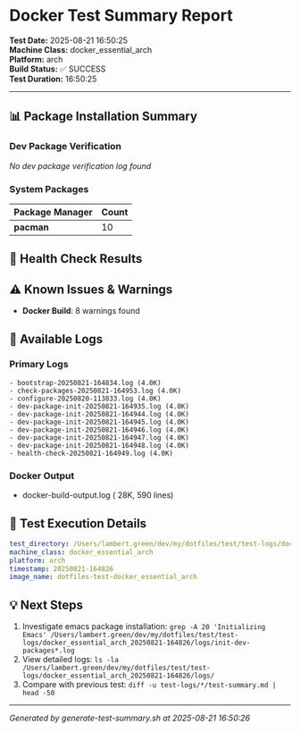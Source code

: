 # Docker Test Summary Report

**Test Date:** 2025-08-21 16:50:25  
**Machine Class:** docker_essential_arch  
**Platform:** arch  
**Build Status:** ✅ SUCCESS  
**Test Duration:** 16:50:25

---

## 📊 Package Installation Summary

### Dev Package Verification

*No dev package verification log found*

### System Packages

| Package Manager | Count |
|-----------------|-------|
| **pacman** | 10 |

## 🏥 Health Check Results

## ⚠️ Known Issues & Warnings

- **Docker Build**: 8 warnings found

## 📁 Available Logs

### Primary Logs
```
- bootstrap-20250821-164834.log (4.0K)
- check-packages-20250821-164953.log (4.0K)
- configure-20250820-113833.log (4.0K)
- dev-package-init-20250821-164935.log (4.0K)
- dev-package-init-20250821-164944.log (4.0K)
- dev-package-init-20250821-164945.log (4.0K)
- dev-package-init-20250821-164946.log (4.0K)
- dev-package-init-20250821-164947.log (4.0K)
- dev-package-init-20250821-164948.log (4.0K)
- health-check-20250821-164949.log (4.0K)
```

### Docker Output
- docker-build-output.log ( 28K, 590 lines)

## 🔧 Test Execution Details

```yaml
test_directory: /Users/lambert.green/dev/my/dotfiles/test/test-logs/docker_essential_arch_20250821-164826
machine_class: docker_essential_arch
platform: arch
timestamp: 20250821-164826
image_name: dotfiles-test-docker_essential_arch
```

## 💡 Next Steps

1. Investigate emacs package installation: `grep -A 20 'Initializing Emacs' /Users/lambert.green/dev/my/dotfiles/test/test-logs/docker_essential_arch_20250821-164826/logs/init-dev-packages*.log`
2. View detailed logs: `ls -la /Users/lambert.green/dev/my/dotfiles/test/test-logs/docker_essential_arch_20250821-164826/logs/`
3. Compare with previous test: `diff -u test-logs/*/test-summary.md | head -50`

---
*Generated by generate-test-summary.sh at 2025-08-21 16:50:26*
